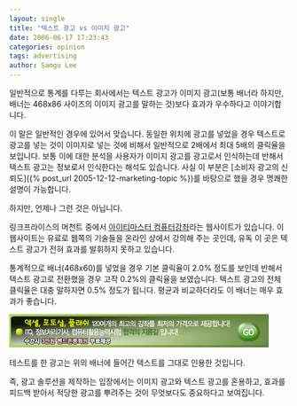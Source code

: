 ```yaml
---
layout: single
title: "텍스트 광고 vs 이미지 광고"
date: 2006-06-17 17:23:43
categories: opinion
tags: advertising
author: Samgu Lee
---
```


일반적으로 통계를 다루는 회사에서는 텍스트 광고가 이미지 광고(보통 배너라 하지만, 배너는 468x86 사이즈의 이미지 광고를 말하는 것)보다 효과가 우수하다고 이야기합니다.

이 말은 일반적인 경우에 있어서 맞습니다. 동일한 위치에 광고를 넣었을 경우 텍스트로 광고를 넣는 것이 이미지로 넣는 것에 비해서 일반적으로 2배에서 최대 5배의 클릭율을 보입니다. 보통 이에 대한 분석을 사용자가 이미지 광고를 광고로서 인식하는데 반해서 텍스트 광고는 정보로서 인식한다는 해석도 있습니다. 사실 이 부분은 [소비자 광고의 신뢰도]({% post_url 2005-12-12-marketing-topic %})를 바탕으로 했을 경우 명쾌한 설명이 가능합니다.

하지만, 언제나 그런 것은 아닙니다.

링크프라이스의 머천트 중에서 [아이티마스터 컴퓨터강좌](http://codinggo.co.kr)라는 웹사이트가 있습니다. 이 웹사이트는 유료로 웹쪽의 기술들을 온라인 상에서 강의해 주는 곳인데, 유독 이 곳은 텍스트 광고가 전혀 효과를 발휘하지 못하고 있습니다.

통계적으로 배너(468x60)를 넣었을 경우 기본 클릭율이 2.0% 정도를 보인데 반해서 텍스트 광고로 전환했을 경우 고작 0.2%의 클릭율을 보였습니다. 텍스트 광고의 전체 클릭율은 대충 말하자면 0.5% 정도가 됩니다. 평균과 비교하더라도 이 배너는 매우 효과가 좋습니다.

![테스트 광고 소재](/assets/images/0006.gif)

테스트를 한 광고는 위의 배너에 들어간 텍스트를 그대로 인용한 것입니다.

즉, 광고 솔루션을 제작하는 입장에서는 이미지 광고와 텍스트 광고를 혼용하고, 효과를 피드백 받아서 적당한 광고를 뿌려주는 것이 무엇보다도 중요하다고 보여집니다.
